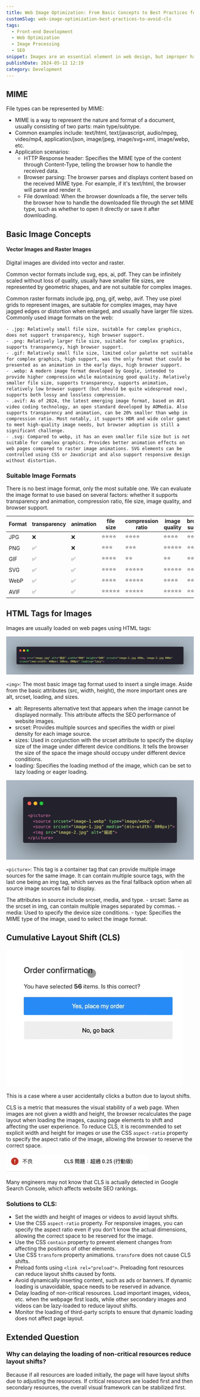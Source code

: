 ```yaml
---
title: Web Image Optimization: From Basic Concepts to Best Practices for Avoiding CLS
customSlug: web-image-optimization-best-practices-to-avoid-cls
tags:
  - Front-end Development
  - Web Optimization
  - Image Processing
  - SEO
snippet: Images are an essential element in web design, but improper handling can lead to slower page load times and even affect user experience and SEO rankings. This article will delve into the basic concepts of web image optimization, including image formats, the use of HTML tags, and how to avoid Cumulative Layout Shift (CLS) issues. It provides a series of best practices to help you create faster, more stable, and more efficient websites.
publishDate: 2024-05-12 12:19
category: Development
---
```



## MIME

File types can be represented by MIME:

- MIME is a way to represent the nature and format of a document, usually consisting of two parts: main type/subtype.
- Common examples include: text/html, text/javascript, audio/mpeg, video/mp4, application/json, image/jpeg, image/svg+xml, image/webp, etc.
- Application scenarios:
    - HTTP Response header: Specifies the MIME type of the content through Content-Type, telling the browser how to handle the received data.
    - Browser parsing: The browser parses and displays content based on the received MIME type. For example, if it's text/html, the browser will parse and render it.
    - File download: When the browser downloads a file, the server tells the browser how to handle the downloaded file through the set MIME type, such as whether to open it directly or save it after downloading.

## Basic Image Concepts

#### Vector Images and Raster Images
Digital images are divided into vector and raster.

Common vector formats include svg, eps, ai, pdf. They can be infinitely scaled without loss of quality, usually have smaller file sizes, are represented by geometric shapes, and are not suitable for complex images.

Common raster formats include jpg, png, gif, webp, avif. They use pixel grids to represent images, are suitable for complex images, may have jagged edges or distortion when enlarged, and usually have larger file sizes.
Commonly used image formats on the web:

    - .jpg: Relatively small file size, suitable for complex graphics, does not support transparency, high browser support.
    - .png: Relatively larger file size, suitable for complex graphics, supports transparency, high browser support.
    - .gif: Relatively small file size, limited color palette not suitable for complex graphics, high support, was the only format that could be presented as an animation in the early days, high browser support.
    - .webp: A modern image format developed by Google, intended to provide higher compression while maintaining good quality. Relatively smaller file size, supports transparency, supports animation, relatively low browser support (but should be quite widespread now), supports both lossy and lossless compression.
    - .avif: As of 2024, the latest emerging image format, based on AV1 video coding technology, an open standard developed by AOMedia. Also supports transparency and animation, can be 20% smaller than webp in compression ratio. Most notably, it supports HDR and wide color gamut to meet high-quality image needs, but browser adoption is still a significant challenge.
    - .svg: Compared to webp, it has an even smaller file size but is not suitable for complex graphics. Provides better animation effects on web pages compared to raster image animations. SVG elements can be controlled using CSS or JavaScript and also support responsive design without distortion.

### Suitable Image Formats

There is no best image format, only the most suitable one. We can evaluate the image format to use based on several factors: whether it supports transparency and animation, compression ratio, file size, image quality, and browser support.

| Format | transparency | animation | file size | compression ratio | image quality | browser support |
| --- | --- | --- | --- | --- | --- | --- |
| JPG | ❌ | ❌ | ⭐⭐⭐⭐ | ⭐⭐⭐⭐ | ⭐⭐⭐⭐ | ⭐⭐⭐⭐⭐ |
| PNG | ✅ | ❌ | ⭐⭐⭐ | ⭐⭐⭐ | ⭐⭐⭐⭐⭐ | ⭐⭐⭐⭐⭐ |
| GIF | ✅ | ✅ | ⭐⭐⭐⭐ | ⭐⭐ | ⭐⭐ | ⭐⭐⭐⭐⭐ |
| SVG | ✅ | ✅ | ⭐⭐⭐⭐ | ⭐⭐⭐⭐⭐ | ⭐⭐⭐⭐⭐ | ⭐⭐⭐⭐ |
| WebP | ✅ | ✅ | ⭐⭐⭐⭐ | ⭐⭐⭐⭐⭐ | ⭐⭐⭐⭐ | ⭐⭐⭐⭐ |
| AVIF | ✅ | ✅ | ⭐⭐⭐⭐⭐ | ⭐⭐⭐⭐⭐ | ⭐⭐⭐⭐⭐ | ⭐⭐⭐ |

## HTML Tags for Images

Images are usually loaded on web pages using HTML tags:

![img-tag](img-tag.png)

`<img>`: The most basic image tag format used to insert a single image.
Aside from the basic attributes (src, width, height), the more important ones are alt, srcset, loading, and sizes.
- alt: Represents alternative text that appears when the image cannot be displayed normally. This attribute affects the SEO performance of website images.
- srcset: Provides multiple sources and specifies the width or pixel density for each image source.
- sizes: Used in conjunction with the srcset attribute to specify the display size of the image under different device conditions. It tells the browser the size of the space the image should occupy under different device conditions.
- loading: Specifies the loading method of the image, which can be set to lazy loading or eager loading.

![picture-tag](picture-tag.png)

`<picture>`: This tag is a container tag that can provide multiple image sources for the same image. It can contain multiple source tags, with the last one being an img tag, which serves as the final fallback option when all source image sources fail to display.

The attributes in source include srcset, media, and type.
    - srcset: Same as the srcset in img, can contain multiple images separated by commas.
    - media: Used to specify the device size conditions.
    - type: Specifies the MIME type of the image, used to select the image format.

## Cumulative Layout Shift (CLS)

![cumulative-layout-shift](cumulative-layout-shift.gif)

This is a case where a user accidentally clicks a button due to layout shifts.

CLS is a metric that measures the visual stability of a web page. When images are not given a width and height, the browser recalculates the page layout when loading the images, causing page elements to shift and affecting the user experience. To reduce CLS, it is recommended to set explicit width and height for images or use the CSS `aspect-ratio` property to specify the aspect ratio of the image, allowing the browser to reserve the correct space.

![search-console-detect-cls](search-console-detect-cls.png)

Many engineers may not know that CLS is actually detected in Google Search Console, which affects website SEO rankings.

### Solutions to CLS:

- Set the width and height of images or videos to avoid layout shifts.
- Use the CSS `aspect-ratio` property. For responsive images, you can specify the aspect ratio even if you don't know the actual dimensions, allowing the correct space to be reserved for the image.
- Use the CSS `contain` property to prevent element changes from affecting the positions of other elements.
- Use CSS `transform` property animations. `transform` does not cause CLS shifts.
- Preload fonts using `<link rel="preload">`. Preloading font resources can reduce layout shifts caused by fonts.
- Avoid dynamically inserting content, such as ads or banners. If dynamic loading is unavoidable, space needs to be reserved in advance.
- Delay loading of non-critical resources. Load important images, videos, etc. when the webpage first loads, while other secondary images and videos can be lazy-loaded to reduce layout shifts.
- Monitor the loading of third-party scripts to ensure that dynamic loading does not affect page layout.

## Extended Question

### Why can delaying the loading of non-critical resources reduce layout shifts?

Because if all resources are loaded initially, the page will have layout shifts due to adjusting the resources. If critical resources are loaded first and then secondary resources, the overall visual framework can be stabilized first.